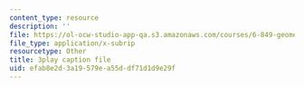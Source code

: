 ```yaml
---
content_type: resource
description: ''
file: https://ol-ocw-studio-app-qa.s3.amazonaws.com/courses/6-849-geometric-folding-algorithms-linkages-origami-polyhedra-fall-2012/efab8e2d3a19579ea55ddf71d1d9e29f_2X9Tv1bF2UM.vtt
file_type: application/x-subrip
resourcetype: Other
title: 3play caption file
uid: efab8e2d-3a19-579e-a55d-df71d1d9e29f
---
```

